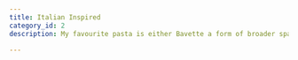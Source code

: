 ```yaml
---
title: Italian Inspired
category_id: 2
description: My favourite pasta is either Bavette a form of broader spaghetti, spaghetti or penne. I just feel long spaghetti and Bavette give this original Italian experience and there is nothing better than rolling up spaghetti covered in sauce with your fork — and you can still look elegant instead of just munching the pasta. Penne are great because their grooved sides hold on to more sauce and make the pasta even tastier. In this chapter I'll share my favourite sauces with you and recommend the best pasta for each, however if you're a sinner and haven't already stocked up on Bavette, Spaghetti and Penne you might also use other pasta instead!

---
```

